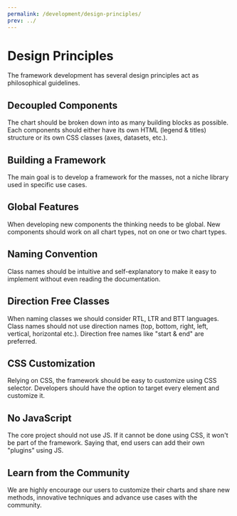 ```yaml
---
permalink: /development/design-principles/
prev: ../
---
```


# Design Principles

The framework development has several design principles act as philosophical guidelines.

## Decoupled Components

The chart should be broken down into as many building blocks as possible. Each components should either have its own HTML (legend & titles) structure or its own CSS classes (axes, datasets, etc.).

## Building a Framework

The main goal is to develop a framework for the masses, not a niche library used in specific use cases.

## Global Features

When developing new components the thinking needs to be global. New components should work on all chart types, not on one or two chart types.

## Naming Convention

Class names should be intuitive and self-explanatory to make it easy to implement without even reading the documentation.

## Direction Free Classes

When naming classes we should consider RTL, LTR and BTT languages. Class names should not use direction names (top, bottom, right, left, vertical, horizontal etc.). Direction free names like "start & end" are preferred.

## CSS Customization

Relying on CSS, the framework should be easy to customize using CSS selector. Developers should have the option to target every element and customize it.

## No JavaScript

The core project should not use JS. If it cannot be done using CSS, it won't be part of the framework. Saying that, end users can add their own "plugins" using JS.

## Learn from the Community

We are highly encourage our users to customize their charts and share new methods, innovative techniques and advance use cases with the community.
